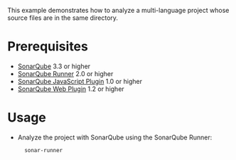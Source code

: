 This example demonstrates how to analyze a multi-language project whose source files are in the same directory.

Prerequisites
=============
* [SonarQube](http://www.sonarsource.org/downloads/) 3.3 or higher
* [SonarQube Runner](http://docs.codehaus.org/x/N4KxDQ) 2.0 or higher
* [SonarQube JavaScript Plugin](http://docs.codehaus.org/display/SONAR/JavaScript+Plugin) 1.0 or higher
* [SonarQube Web Plugin](http://docs.codehaus.org/display/SONAR/Web+Plugin) 1.2 or higher

Usage
=====
* Analyze the project with SonarQube using the SonarQube Runner:

        sonar-runner
